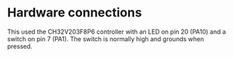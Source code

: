 # Hardware connections
This used the CH32V203F8P6 controller with an LED on pin 20 (PA10) and a switch on pin 7 (PA1). The switch is normally high and grounds when pressed. 